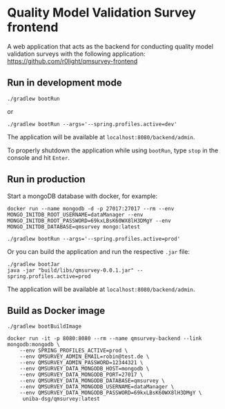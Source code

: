# Quality Model Validation Survey frontend

A web application that acts as the backend for conducting quality model validation surveys with the following application: https://github.com/r0light/qmsurvey-frontend

## Run in development mode

```shell
./gradlew bootRun
```

or

```shell
./gradlew bootRun --args='--spring.profiles.active=dev'
```

The application will be available at `localhost:8080/backend/admin`.

To properly shutdown the application while using `bootRun`, type `stop` in the console and hit `Enter`.

## Run in production

Start a mongoDB database with docker, for example:

```shell
docker run --name mongodb -d -p 27017:27017 --rm --env MONGO_INITDB_ROOT_USERNAME=dataManager --env MONGO_INITDB_ROOT_PASSWORD=69kxLBsK60WX8lH3DMgY --env MONGO_INITDB_DATABASE=qmsurvey mongo:latest
```

```shell
./gradlew bootRun --args='--spring.profiles.active=prod'
```

Or you can build the application and run the respective `.jar` file:

```shell
./gradlew bootJar
java -jar "build/libs/qmsurvey-0.0.1.jar" --spring.profiles.active=prod
```

The application will be available at `localhost:8080/backend/admin`.

## Build as Docker image

```shell
./gradlew bootBuildImage
```

```shell
docker run -it -p 8080:8080 --rm --name qmsurvey-backend --link mongodb:mongodb \
    --env SPRING_PROFILES_ACTIVE=prod \
    --env QMSURVEY_ADMIN_EMAIL=robin@test.de \
    --env QMSURVEY_ADMIN_PASSWORD=12344321 \
    --env QMSURVEY_DATA_MONGODB_HOST=mongodb \
    --env QMSURVEY_DATA_MONGODB_PORT=27017 \
    --env QMSURVEY_DATA_MONGODB_DATABASE=qmsurvey \
    --env QMSURVEY_DATA_MONGODB_USERNAME=dataManager \
    --env QMSURVEY_DATA_MONGODB_PASSWORD=69kxLBsK60WX8lH3DMgY \
     uniba-dsg/qmsurvey:latest
```

